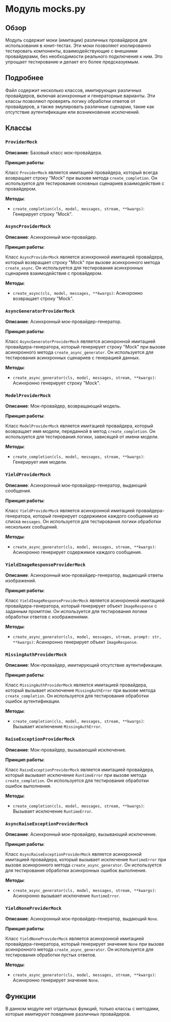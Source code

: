 # Модуль mocks.py
## Обзор

Модуль содержит моки (имитации) различных провайдеров для использования в юнит-тестах. Эти моки позволяют изолированно тестировать компоненты, взаимодействующие с внешними провайдерами, без необходимости реального подключения к ним. Это упрощает тестирование и делает его более предсказуемым.

## Подробнее

Файл содержит несколько классов, имитирующих различных провайдеров, включая асинхронные и генераторные варианты. Эти классы позволяют проверять логику обработки ответов от провайдеров, а также эмулировать различные сценарии, такие как отсутствие аутентификации или возникновение исключений.

## Классы

### `ProviderMock`

**Описание**: Базовый класс мок-провайдера.

**Принцип работы**:

Класс `ProviderMock` является имитацией провайдера, который всегда возвращает строку "Mock" при вызове метода `create_completion`. Он используется для тестирования основных сценариев взаимодействия с провайдером.

**Методы**:
- `create_completion(cls, model, messages, stream, **kwargs)`: Генерирует строку "Mock".

### `AsyncProviderMock`

**Описание**: Асинхронный мок-провайдер.

**Принцип работы**:

Класс `AsyncProviderMock` является асинхронной имитацией провайдера, который возвращает строку "Mock" при вызове асинхронного метода `create_async`. Он используется для тестирования асинхронных сценариев взаимодействия с провайдером.

**Методы**:
- `create_async(cls, model, messages, **kwargs)`: Асинхронно возвращает строку "Mock".

### `AsyncGeneratorProviderMock`

**Описание**: Асинхронный мок-провайдер-генератор.

**Принцип работы**:

Класс `AsyncGeneratorProviderMock` является асинхронной имитацией провайдера-генератора, который генерирует строку "Mock" при вызове асинхронного метода `create_async_generator`. Он используется для тестирования асинхронных сценариев с генерацией данных.

**Методы**:
- `create_async_generator(cls, model, messages, stream, **kwargs)`: Асинхронно генерирует строку "Mock".

### `ModelProviderMock`

**Описание**: Мок-провайдер, возвращающий модель.

**Принцип работы**:

Класс `ModelProviderMock` является имитацией провайдера, который возвращает имя модели, переданной в метод `create_completion`. Он используется для тестирования логики, зависящей от имени модели.

**Методы**:
- `create_completion(cls, model, messages, stream, **kwargs)`: Генерирует имя модели.

### `YieldProviderMock`

**Описание**: Асинхронный мок-провайдер-генератор, выдающий сообщения.

**Принцип работы**:

Класс `YieldProviderMock` является асинхронной имитацией провайдера-генератора, который генерирует содержимое каждого сообщения из списка `messages`. Он используется для тестирования логики обработки нескольких сообщений.

**Методы**:
- `create_async_generator(cls, model, messages, stream, **kwargs)`: Асинхронно генерирует содержимое каждого сообщения.

### `YieldImageResponseProviderMock`

**Описание**: Асинхронный мок-провайдер-генератор, выдающий ответы изображений.

**Принцип работы**:

Класс `YieldImageResponseProviderMock` является асинхронной имитацией провайдера-генератора, который генерирует объект `ImageResponse` с заданным промптом. Он используется для тестирования логики обработки ответов с изображениями.

**Методы**:
- `create_async_generator(cls, model, messages, stream, prompt: str, **kwargs)`: Асинхронно генерирует объект `ImageResponse`.

### `MissingAuthProviderMock`

**Описание**: Мок-провайдер, имитирующий отсутствие аутентификации.

**Принцип работы**:

Класс `MissingAuthProviderMock` является имитацией провайдера, который вызывает исключение `MissingAuthError` при вызове метода `create_completion`. Он используется для тестирования обработки ошибок аутентификации.

**Методы**:
- `create_completion(cls, model, messages, stream, **kwargs)`: Вызывает исключение `MissingAuthError`.

### `RaiseExceptionProviderMock`

**Описание**: Мок-провайдер, вызывающий исключение.

**Принцип работы**:

Класс `RaiseExceptionProviderMock` является имитацией провайдера, который вызывает исключение `RuntimeError` при вызове метода `create_completion`. Он используется для тестирования обработки ошибок выполнения.

**Методы**:
- `create_completion(cls, model, messages, stream, **kwargs)`: Вызывает исключение `RuntimeError`.

### `AsyncRaiseExceptionProviderMock`

**Описание**: Асинхронный мок-провайдер, вызывающий исключение.

**Принцип работы**:

Класс `AsyncRaiseExceptionProviderMock` является асинхронной имитацией провайдера, который вызывает исключение `RuntimeError` при вызове асинхронного метода `create_async_generator`. Он используется для тестирования обработки асинхронных ошибок выполнения.

**Методы**:
- `create_async_generator(cls, model, messages, stream, **kwargs)`: Асинхронно вызывает исключение `RuntimeError`.

### `YieldNoneProviderMock`

**Описание**: Асинхронный мок-провайдер-генератор, выдающий `None`.

**Принцип работы**:

Класс `YieldNoneProviderMock` является асинхронной имитацией провайдера-генератора, который генерирует значение `None` при вызове асинхронного метода `create_async_generator`. Он используется для тестирования обработки пустых ответов.

**Методы**:
- `create_async_generator(cls, model, messages, stream, **kwargs)`: Асинхронно генерирует значение `None`.

## Функции

В данном модуле нет отдельных функций, только классы с методами, которые имитируют поведение различных провайдеров.

```
